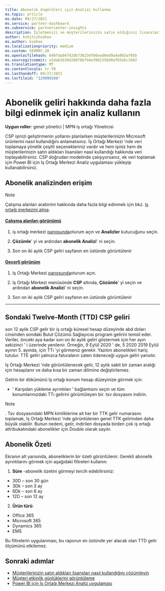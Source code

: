 ```yaml
---
title: Abonelik öngörüleri için Analizi kullanma
ms.topic: article
ms.date: 09/27/2021
ms.service: partner-dashboard
ms.subservice: partnercenter-insights
description: İşletmenizi ve müşterilerinizin satın aldığınız lisansları nasıl kullandığını daha iyi anlamak için iş ortağı merkezi 'nde analizler kullanmayı öğrenin.
author: kshitishsahoo
ms.author: ksahoo
ms.localizationpriority: medium
ms.custom: SEOMAY.20
ms.openlocfilehash: 640fda04742db736234f66ead0ed9a4a9b5af95b
ms.sourcegitcommit: e1da62b36420d78bf44e3962358d0af65ebc3402
ms.translationtype: MT
ms.contentlocale: tr-TR
ms.lasthandoff: 09/27/2021
ms.locfileid: "129090108"
---
```

# <a name="use-analytics-to-learn-more-about-subscription-revenue"></a>Abonelik geliri hakkında daha fazla bilgi edinmek için analiz kullanın

**Uygun roller**: genel yönetici | MPN iş ortağı Yöneticisi

CSP işinizi geliştirmenin yollarını planlarken müşterilerinizin Microsoft ürünlerini nasıl kullandığını anlamalısınız. İş Ortağı Merkezi 'nde veri toplamaya yönelik çeşitli seçenekleriniz vardır ve hem işiniz hem de müşterilerinizin satın aldıkları lisansları nasıl kullandığı hakkında veri toplayabilirsiniz. CSP doğrudan modelinde çalışıyorsanız, ek veri toplamak için Power BI için İş Ortağı Merkezi Analiz uygulaması yükleyip kullanabilirsiniz.

## <a name="access-to-the-subscription-analytics"></a>Abonelik analizinden erişim

> [!NOTE]
> Çalışma alanları arabirimi hakkında daha fazla bilgi edinmek için bkz. [Iş ortağı merkezini alma](get-around-partner-center.md#turn-workspaces-on-and-off).

#### <a name="workspaces-view"></a>[Çalışma alanları görünümü](#tab/workspaces-view)

1. iş ortağı merkezi [panosunda](https://partner.microsoft.com/dashboard/home)oturum açın ve **Analizler** kutucuğunu seçin.

2. **Çözümle**' yi ve ardından **abonelik Analizi**' ni seçin.

3. Son on iki aylık CSP geliri sayfanın en üstünde görüntülenir

#### <a name="current-view"></a>[Geçerli görünüm](#tab/current-view)

1. Iş Ortağı Merkezi [panosunda](https://partner.microsoft.com/dashboard/home)oturum açın.

2. Iş Ortağı Merkezi menüsünde **CSP** altında, **Çözümle**' yi seçin ve ardından **abonelik Analizi**' ni seçin.

3. Son on iki aylık CSP geliri sayfanın en üstünde görüntülenir

* * *

## <a name="trailing-twelve-month-ttm-csp-revenue"></a>Sondaki Twelve-Month (TTD) CSP geliri

son 12 aylık CSP gelir bir iş ortağı küresel hesap düzeyinde abd doları cinsinden sondaki Bulut Çözümü Sağlayıcısı program gelirini temsil eder. Veriler, önceki aya kadar son on iki aylık geliri göstermek için her ayın sekizinci ' i üzerinde yenilenir. Örneğin, 9 Eylül 2020 ' de, 5 2020 2019 Eylül ayının 5. ayında, için TTı 'yi görmeniz gerekir. Yazılım abonelikleri hariç tutulur. TTE geliri yalnızca faturaların zaten ödeneceği uygun geliri yansıtır. 

Iş Ortağı Merkezi 'nde görüntülenecek gelir, 12 aylık sabit bir zaman aralığı için hesaplanır ve daha kısa bir zaman dilimine değiştirilemez.

Gelirin bir dökümünü Iş ortağı konum hesap düzeyinize görmek için:

- ' Karşıdan yükleme ayrıntıları ' bağlantısını seçin ve tüm konumlarınızdaki TTı gelirini görüntüleyen bir. tsv dosyasını indirin.

> [!NOTE]
> . Tsv dosyasındaki MPN kimliklerine ait her bir TTK gelir numarasını toplamak, Iş Ortağı Merkezi 'nde görüntülenen genel TTK gelirinden daha büyük olabilir. Bunun nedeni, gelir, indirilen dosyada birden çok iş ortağı attribukatındaki abonelikler için Double olarak sayılır.

## <a name="subscription-summary"></a>Abonelik Özeti

Ekranın alt yarısında, aboneliklerin bir özeti görüntülenir. Gerekli abonelik ayrıntılarını görmek için aşağıdaki filtreleri kullanın:  

1. **Süre** -abonelik özetini görmeyi tercih edebilirsiniz:

- 30D – son 30 gün
- 3Dk – son 3 ay
- 6Dk – son 6 ay
- 12D – son 12 ay

2. **Ürün türü**:

- Office 365
- Microsoft 365
- Dynamics 365
- EMS

Bu filtrelerin uygulanması, bu raporun en üstünde yer alacak olan TTD gelir ölçümünü etkilemez.

## <a name="next-steps"></a>Sonraki adımlar

- [Müşterilerinizin satın aldıkları lisansları nasıl kullandığını çözümleyin](increasing-adoption-and-satisfaction.md)  
- [Müşteri etkinlik günlüklerini görüntüleme](activity-logs.md)
- [Power BI için İş Ortağı Merkezi Analiz uygulaması](power-bi-app-for-direct-partners.md)
